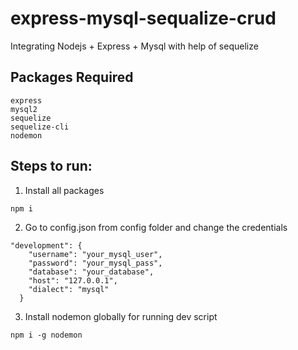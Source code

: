 # express-mysql-sequalize-crud

Integrating Nodejs + Express + Mysql with help of sequelize

## Packages Required

```
express
mysql2
sequelize
sequelize-cli
nodemon
```

## Steps to run:

1. Install all packages

```
npm i
```

2. Go to config.json from config folder and change the credentials

```
"development": {
    "username": "your_mysql_user",
    "password": "your_mysql_pass",
    "database": "your_database",
    "host": "127.0.0.1",
    "dialect": "mysql"
  }
```

3. Install nodemon globally for running dev script

```
npm i -g nodemon
```
